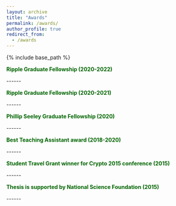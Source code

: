 ```yaml
---
layout: archive
title: "Awards"
permalink: /awards/
author_profile: true
redirect_from:
  - /awards
---
```


{% include base_path %}

<p style="color:darkgreen;"><b>Ripple Graduate Fellowship (2020-2022)</b></p>
------

<p style="color:darkgreen;"><b>Ripple Graduate Fellowship (2020-2021)</b></p>
------

<p style="color:darkgreen;"><b>Phillip Seeley Graduate Fellowship (2020)</b></p>
------

<p style="color:darkgreen;"><b>Best Teaching Assistant award (2018-2020)</b></p>
------

<p style="color:darkgreen;"><b>Student Travel Grant winner for Crypto 2015 conference (2015)</b></p>
------

<p style="color:darkgreen;"><b>Thesis is supported by National Science Foundation (2015)</b></p>
------

